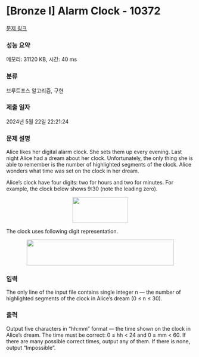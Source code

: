 # [Bronze I] Alarm Clock - 10372 

[문제 링크](https://www.acmicpc.net/problem/10372) 

### 성능 요약

메모리: 31120 KB, 시간: 40 ms

### 분류

브루트포스 알고리즘, 구현

### 제출 일자

2024년 5월 22일 22:21:24

### 문제 설명

<p>Alice likes her digital alarm clock. She sets them up every evening. Last night Alice had a dream about her clock. Unfortunately, the only thing she is able to remember is the number of highlighted segments of the clock. Alice wonders what time was set on the clock in her dream.</p>

<p>Alice’s clock have four digits: two for hours and two for minutes. For example, the clock below shows 9:30 (note the leading zero).</p>

<p style="text-align:center"><img alt="" src="" style="height:69px; width:149px"></p>

<p>The clock uses following digit representation.</p>

<p style="text-align:center"><img alt="" src="" style="height:69px; width:395px"></p>

### 입력 

 <p>The only line of the input file contains single integer n — the number of highlighted segments of the clock in Alice’s dream (0 ≤ n ≤ 30).</p>

### 출력 

 <p>Output five characters in “hh:mm” format — the time shown on the clock in Alice’s dream. The time must be correct: 0 ≤ hh < 24 and 0 ≤ mm < 60. If there are many possible correct times, output any of them. If there is none, output “Impossible”.</p>

